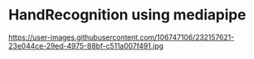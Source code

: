 # HandRecognition using mediapipe
https://user-images.githubusercontent.com/106747106/232157621-23e044ce-29ed-4975-88bf-c511a007f491.jpg
